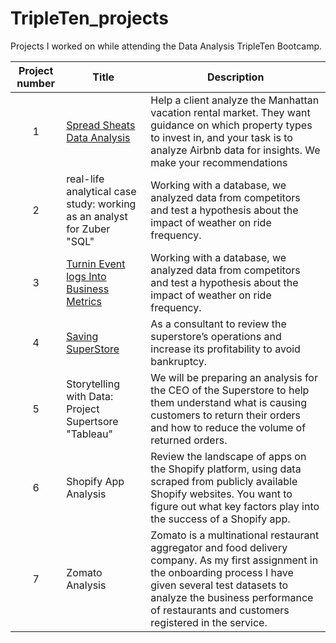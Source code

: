 # TripleTen_projects 
Projects I worked on while attending the Data Analysis TripleTen Bootcamp.


| Project number | Title | Description |
| :-----------: | ----------- |----------- |
| 1 | [Spread Sheats Data Analysis](https://github.com/AngelaMlombana/Tripleten_Projects-/tree/main/1.%20Spread%20Sheets%20Data%20Analysis)| Help a client analyze the Manhattan vacation rental market. They want guidance on which property types to invest in, and your task is to analyze Airbnb data for insights. We make your recommendations|
| 2 | real-life analytical case study: working as an analyst for Zuber "SQL"| Working with a database, we analyzed data from competitors and test a hypothesis about the impact of weather on ride frequency. |
| 3 | [Turnin Event logs Into Business Metrics](https://github.com/AngelaMlombana/Tripleten_Projects-/tree/main/3.Turning%20event%20logs%20into%20business%20metrics)| Working with a database, we analyzed data from competitors and test a hypothesis about the impact of weather on ride frequency. |
| 4 | [Saving SuperStore](https://github.com/AngelaMlombana/Tripleten_Projects-/tree/main/4.%20%09Saving%20SuperStore) | As a consultant to review the superstore’s operations and increase its profitability to avoid bankruptcy.|
| 5 | Storytelling with Data: Project Supertsore "Tableau" |We will be preparing an analysis for the CEO of the Superstore to help them understand what is causing customers to return their orders and how to reduce the volume of returned orders.|
| 6 | Shopify App Analysis |Review the landscape of apps on the Shopify platform, using data scraped from publicly available Shopify websites. You want to figure out what key factors play into the success of a Shopify app.|
| 7 | Zomato Analysis |Zomato is a multinational restaurant aggregator and food delivery company. As my first assignment in the onboarding process I have given several test datasets to analyze the business performance of restaurants and customers registered in the service. |

